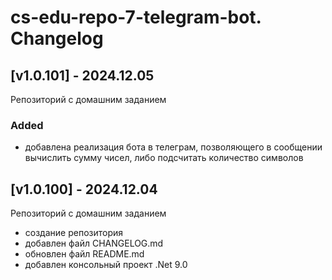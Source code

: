 # cs-edu-repo-7-telegram-bot. Changelog

## [v1.0.101] - 2024.12.05

Репозиторий с домашним заданием

### Added

 - добавлена реализация бота в телеграм, позволяющего в сообщении
 вычислить сумму чисел, либо подсчитать количество символов

## [v1.0.100] - 2024.12.04

Репозиторий с домашним заданием

 - создание репозитория
 - добавлен файл CHANGELOG.md
 - обновлен файл README.md
 - добавлен консольный проект .Net 9.0

